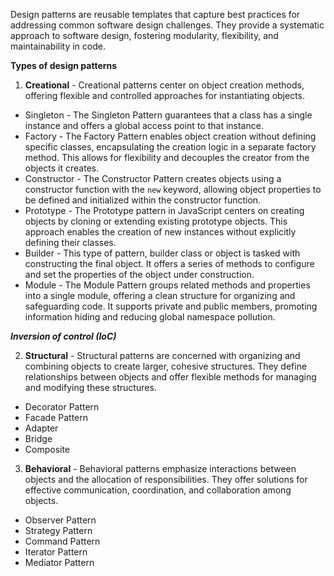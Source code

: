 Design patterns are reusable templates that capture best practices for addressing common software design challenges. They provide a systematic approach to software design, fostering modularity, flexibility, and maintainability in code.

**Types of design patterns**

1. **Creational** - Creational patterns center on object creation methods, offering flexible and controlled approaches for instantiating objects.

- Singleton - The Singleton Pattern guarantees that a class has a single instance and offers a global access point to that instance.
- Factory - The Factory Pattern enables object creation without defining specific classes, encapsulating the creation logic in a separate factory method. This allows for flexibility and decouples the creator from the objects it creates.
- Constructor - The Constructor Pattern creates objects using a constructor function with the `new` keyword, allowing object properties to be defined and initialized within the constructor function.
- Prototype - The Prototype pattern in JavaScript centers on creating objects by cloning or extending existing prototype objects. This approach enables the creation of new instances without explicitly defining their classes.
- Builder - This type of pattern, builder class or object is tasked with constructing the final object. It offers a series of methods to configure and set the properties of the object under construction.
- Module - The Module Pattern groups related methods and properties into a single module, offering a clean structure for organizing and safeguarding code. It supports private and public members, promoting information hiding and reducing global namespace pollution.

***Inversion of control (IoC)***

2. **Structural** - Structural patterns are concerned with organizing and combining objects to create larger, cohesive structures. They define relationships between objects and offer flexible methods for managing and modifying these structures.

- Decorator Pattern
- Facade Pattern
- Adapter
- Bridge
- Composite


3. **Behavioral** - Behavioral patterns emphasize interactions between objects and the allocation of responsibilities. They offer solutions for effective communication, coordination, and collaboration among objects.

- Observer Pattern
- Strategy Pattern
- Command Pattern
- Iterator Pattern
- Mediator Pattern


